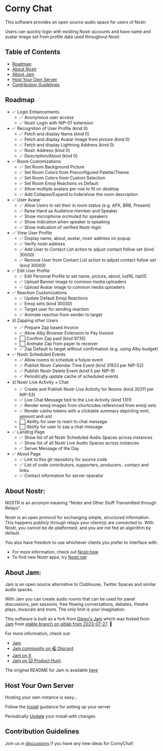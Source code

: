 # Corny Chat

This software provides an open source audio space for users of Nostr.

Users can quickly login with existing Nostr accounts and have name and avatar image set from profile data used throughout Nostr.

## Table of Contents

- [Roadmap](#roadmap)
- [About Nostr](#about-nostr)
- [About Jam](#about-jam)
- [Host Your Own Server](#host-your-own-server)
- [Contribution Guidelines](#contribution-guidelines)

## Roadmap

- ✅ Login Enhancements
  - ✅ Anonymous user access
  - ✅ Nostr Login with NIP-07 extension
- ✅ Recognition of User Profile (kind 0)
  - ✅ Fetch and display Name (kind 0)
  - ✅ Fetch and display Avatar Image from picture (kind 0)
  - ✅ Fetch and display Lightning Address (kind 0)
  - ✅ Nostr Address (kind 0)
  - ✅ Description/About (kind 0)
- ✅ Room Customizations
  - ✅ Set Room Background Picture
  - ✅ Set Room Colors from Preconfigured Palette/Theme
  - ✅ Set Room Colors from Custom Selection
  - ✅ Set Room Emoji Reactions vs Default
  - ✅ Allow multiple avatars per row to fit on desktop
  - ✅ Add Collapse/Expand to hide/show the room description
- ✅ User Avatar
  - ✅ Allow Users to set their in room status (e.g. AFK, BRB, Present)
  - ✅ Raise Hand as Audience member and Speaker
  - ✅ Show microphone on/muted for speakers
  - ✅ Show indication when speaker is speaking
  - ✅ Show indication of verified Nostr login
- ✅ View User Profile
  - ✅ Display name, about, avatar, nostr address on popup
  - ✅ Verify nostr address
  - ✅ Add User to Contact List action to adjust contact follow set (kind 30000)
  - ✅ Remove User from Contact List action to adjust contact follow set (kind 30000)
- ✅ Edit User Profile
  - ✅ Edit Personal Profile to set name, picture, about, lud16, nip05
  - ✅ Upload Banner image to common media uploaders
  - ✅ Upload Avatar image to common media uploaders
- ✅ Reaction Customizations
  - ✅ Update Default Emoji Reactions
  - ✅ Emoji sets (kind 30030)
  - ✅ Target user for sending reaction
  - ✅ Animate reaction from sender to target
- ☑️ Zapping other Users
  - ✅ Prepare Zap based Invoice
  - ✅ Allow Alby Browser Extension to Pay Invoice
  - ⬜ Confirm Zap paid (kind 9735)
  - ⬜ Animate Zap from payer to receiver
  - ✅ Zap Default to target without confirmation (e.g. using Alby budget)
- ✅ Nostr Scheduled Events
  - ✅ Allow rooms to schedule a future event
  - ✅ Publish Nostr Calendar Time Event (kind 31923 per NIP-52)
  - ✅ Publish Nostr Delete Event (kind 5 per NIP-9) 
  - ✅ Periodically update cache of scheduled events
- ☑️ Nostr Live Activity + Chat
  - ✅ Create and Publish Nostr Live Activity for Rooms (kind 30311 per NIP-53)
  - ✅ Live Chat Message tied to the Live Activity (kind 1311)
  - ✅ Render emoji images from shortcodes referenced from emoji sets
  - ✅ Render cashu tokens with a clickable summary depicting mint, amount and unit
  - ⬜ Ability for user to react to chat message
  - ⬜ Ability for user to zap a chat message
- ✅ Landing Page
  - ✅ Show list of all Nostr Scheduled Audio Spaces across instances
  - ✅ Show list of all Nostr Live Audio Spaces across instances
  - ✅ Server Message of the Day
- ✅ About Page
  - ✅ Link to this git repository for source code
  - ✅ List of code contributors, supporters, producers.. contact and links
  - ✅ Contact information for server operator

## About Nostr:

NOSTR is an acronym meaning "Notes and Other Stuff Transmitted through Relays". 

Nostr is an open protocol for exchanging simple, structured information. This happens publicly through relays your client(s) are connected to. With Nostr, you cannot be de-platformed, and you are not fed an algorithm by default.

You also have freedom to use whichever clients you prefer to interface with. 

- For more information, check out [Nostr.how](https://nostr.how/en/what-is-nostr)
- To find new Nostr apps, try [Nostr.net](https://nostr.net/)

## About Jam:

Jam is an open source alternative to Clubhouse, Twitter Spaces and similar audio spaces.

With Jam you can create audio rooms that can be used for panel discussions, jam sessions, free flowing conversations, debates, theatre plays, musicals and more. The only limit is your imagination. 

This software is built as a fork from [Diego's Jam](https://github.com/diamsa/jam) which was forked from [Jam](https://gitlab.com/jam-systems/jam.git) from [stable branch on gitlab from 2023-07-27](https://gitlab.com/jam-systems/jam/-/commit/578afaf1d34c0422c153b68f5e8eb09610872bb6). 🍓 

For more information, check out:
- [Jam](https://gitlab.com/jam-systems/jam.git)
- [Jam community on 🎧 Discord](https://discord.gg/BfakmCuXSX)
- [Jam on X](https://twitter.com/jam_systems)
- [Jam on 😽 Product Hunt](https://www.producthunt.com/posts/jam-d17ff3cc-556c-4c17-8140-5211cb1cd81f).

The original README for Jam is available [here](JAM-README.md)

## Host Your Own Server

Hosting your own instance is easy...

Follow the [Install](INSTALL.md) guidance for setting up your server

Periodically [Update](UPDATE.md) your install with changes

## Contribution Guidelines

Join us in [discussions](https://github.com/vicariousdrama/cornychat/discussions) if you have any new ideas for CornyChat!


